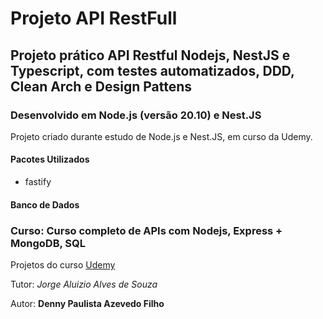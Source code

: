 # Projeto API RestFull

## Projeto prático API Restful Nodejs, NestJS e Typescript, com testes automatizados, DDD, Clean Arch e Design Pattens

### Desenvolvido em Node.js (versão 20.10) e Nest.JS

Projeto criado durante estudo de Node.js e Nest.JS, em curso da Udemy.

#### Pacotes Utilizados

* fastify

#### Banco de Dados

### Curso: Curso completo de APIs com Nodejs, Express + MongoDB, SQL

Projetos do curso [Udemy](https://www.udemy.com/course/nodejs-avancado-com-clean-architecture-nestjs-typescript/)

Tutor: _Jorge Aluizio Alves de Souza_

Autor: **Denny Paulista Azevedo Filho**
